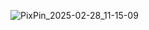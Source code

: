 ![PixPin_2025-02-28_11-15-09](https://github.com/user-attachments/assets/b7a0affe-92a6-48cd-9a3c-6fc88163ea31)
